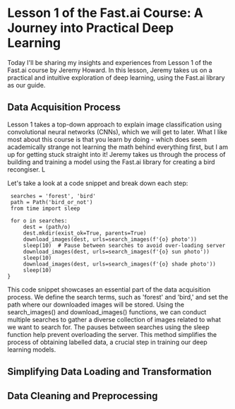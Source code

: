  # Lesson 1 of the Fast.ai Course: A Journey into Practical Deep Learning
 
 Today I'll be sharing my insights and experiences from Lesson 1 
 of the Fast.ai course by Jeremy Howard. In this lesson, Jeremy takes us on a practical 
 and intuitive exploration of deep learning, using the Fast.ai library as our guide.

## Data Acquisition Process

Lesson 1 takes a top-down approach to explain image classification using convolutional neural networks (CNNs), which we will get to later. What I like most about this course is that you learn  by doing - which does seem academically strange not learning the math behind everything first, but I am up for getting stuck straight into it! Jeremy takes us through the process of building and training a model using the Fast.ai library for creating a bird recongiser. L

Let's take a look at a code snippet and break down each step:

```
 searches = 'forest', 'bird'
 path = Path('bird_or_not')
 from time import sleep

 for o in searches:
     dest = (path/o)
     dest.mkdir(exist_ok=True, parents=True)
     download_images(dest, urls=search_images(f'{o} photo'))
     sleep(10)  # Pause between searches to avoid over-loading server
     download_images(dest, urls=search_images(f'{o} sun photo'))
     sleep(10)
     download_images(dest, urls=search_images(f'{o} shade photo'))
     sleep(10)
}
```

This code snippet showcases an essential part of the data acquisition process. We define the search terms, such as 'forest' and 'bird,' and set the path where our downloaded images will be stored. Using the search_images() and download_images() functions, we can conduct multiple searches to gather a diverse collection of images related to what we want to search for. The pauses between searches using the sleep function help prevent overloading the server. This method simplifies the process of obtaining labelled data, a crucial step in training our deep learning models.

## Simplifying Data Loading and Transformation










## Data Cleaning and Preprocessing

## 


